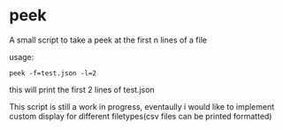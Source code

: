 # peek
 A small script to take a peek at the first n lines of a file

 usage:

 `peek -f=test.json -l=2`

this will print the first 2 lines of test.json

This script is still a work in progress, eventaully i would like to implement custom
display for different filetypes(csv files can be printed formatted)
